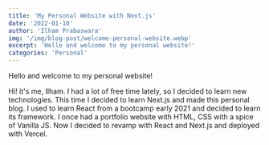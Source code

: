 ```yaml
---
title: 'My Personal Website with Next.js'
date: '2022-01-10'
author: 'Ilham Prabaswara'
img: '/img/blog-post/welcome-personal-website.webp'
excerpt: 'Hello and welcome to my personal website!'
categories: 'Personal'
---
```


Hello and welcome to my personal website!

Hi! it's me, Ilham. I had a lot of free time lately, so I decided to learn new technologies. This time I decided to learn Next.js and made this personal blog.
I used to learn React from a bootcamp early 2021 and decided to learn its framework. I once had a portfolio website with HTML, CSS with a spice of Vanilla JS.
Now I decided to revamp with React and Next.js and deployed with Vercel.